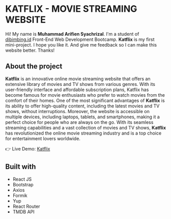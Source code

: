 # KATFLIX - MOVIE STREAMING WEBSITE

Hi! My name is **Muhammad Arifien Syachrizal**. I'm a student of [dibimbing.id](https://dibimbing.id/) Front-End Web Development Bootcamp. **Katflix** is my first mini-project. I hope you like it. And give me feedback so I can make this website better. Thanks!

## About the project

**Katflix** is an innovative online movie streaming website that offers an extensive library of movies and TV shows from various genres. With its user-friendly interface and affordable subscription plans, Katflix has become famous for movie enthusiasts who prefer to watch movies from the comfort of their homes. One of the most significant advantages of **Katflix** is its ability to offer high-quality content, including the latest movies and TV shows, without interruptions. Moreover, the website is accessible on multiple devices, including laptops, tablets, and smartphones, making it a perfect choice for people who are always on the go. With its seamless streaming capabilities and a vast collection of movies and TV shows, **Katflix** has revolutionized the online movie streaming industry and is a top choice for entertainment lovers worldwide.

👉 Live Demo: [Katflix](https://katflix.netlify.app/)

## Built with

 - React JS
 - Bootstrap
 - Axios
 - Formik
 - Yup
 - React Router
 - TMDB API